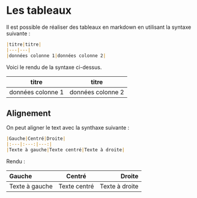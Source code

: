 # Les tableaux

Il est possible de réaliser des tableaux en markdown en utilisant la syntaxe suivante :

```markdown
|titre|titre|
|---|---|
|données colonne 1|données colonne 2|
```

Voici le rendu de la syntaxe ci-dessus.

| titre             | titre             |
| ----------------- | ----------------- |
| données colonne 1 | données colonne 2 |

## Alignement

On peut aligner le text avec la synthaxe suivante :

```markdown
|Gauche|Centré|Droite|
|:---|:---:|---:|
|Texte à gauche|Texte centré|Texte à droite|
```

Rendu :

|Gauche|Centré|Droite|
|:---|:---:|---:|
|Texte à gauche|Texte centré|Texte à droite|